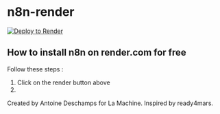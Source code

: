 # n8n-render

[![Deploy to Render](https://render.com/images/deploy-to-render-button.svg)](https://render.com/deploy)


## How to install n8n on render.com for free

Follow these steps :

1. Click on the render button above
2. 


Created by Antoine Deschamps for La Machine. Inspired by ready4mars.
